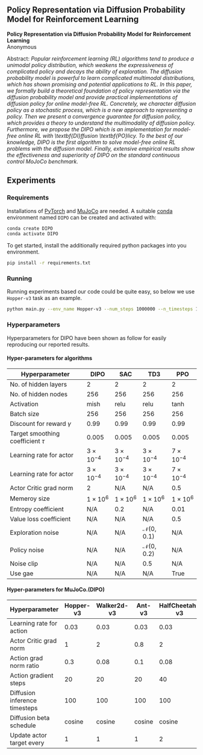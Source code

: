 ## Policy Representation via Diffusion Probability Model for Reinforcement Learning

**Policy Representation via Diffusion Probability Model for Reinforcement Learning**<br>
Anonymous <br>

Abstract: *Popular reinforcement learning (RL) algorithms tend to produce a unimodal policy distribution, which weakens the expressiveness of complicated policy and decays the ability of exploration. The diffusion probability model is powerful to learn complicated multimodal distributions, which has shown promising and potential applications to RL. In this paper, we formally build a theoretical foundation of policy representation via the diffusion probability model and provide practical implementations of diffusion policy for online model-free RL. Concretely, we character diffusion policy as a stochastic process, which is a new approach to representing a policy. Then we present a convergence guarantee for diffusion policy, which provides a theory to understand the multimodality of diffusion policy. Furthermore, we propose the DIPO which is an implementation for model-free online RL with \textbf{DI}ffusion \textbf{PO}licy. To the best of our knowledge, DIPO is the first algorithm to solve model-free online RL problems with the diffusion model. Finally, extensive empirical results show the effectiveness and superiority of DIPO on the standard continuous control MoJoCo benchmark.*

## Experiments

### Requirements
Installations of [PyTorch](https://pytorch.org/) and [MuJoCo](https://github.com/deepmind/mujoco) are needed. 
A suitable [conda](https://conda.io) environment named `DIPO` can be created and activated with:
```.bash
conda create DIPO
conda activate DIPO
```
To get started, install the additionally required python packages into you environment.
```.bash
pip install -r requirements.txt
```

### Running
Running experiments based our code could be quite easy, so below we use `Hopper-v3` task as an example. 

```.bash
python main.py --env_name Hopper-v3 --num_steps 1000000 --n_timesteps 100 --cuda 0 --seed 0
```


### Hyperparameters
Hyperparameters for DIPO have been shown as follow for easily reproducing our reported results.

#### Hyper-parameters for algorithms
| Hyperparameter | DIPO | SAC | TD3 | PPO |
| -------------- | ---- | --- | --- | --- |
| No. of hidden layers | 2 | 2 | 2 | 2 |
| No. of hidden nodes | 256 | 256  | 256  | 256  |
| Activation | mish | relu | relu | tanh |
| Batch size | 256 | 256 | 256 | 256 |
| Discount for reward $\gamma$ | 0.99 | 0.99 | 0.99 | 0.99 |
| Target smoothing coefficient $\tau$ | 0.005 | 0.005 | 0.005 | 0.005 |
| Learning rate for actor | $3 × 10^{-4}$ | $3 × 10^{-4}$ | $3 × 10^{-4}$ | $7 × 10^{-4}$ |
| Learning rate for actor | $3 × 10^{-4}$ | $3 × 10^{-4}$ | $3 × 10^{-4}$ | $7 × 10^{-4}$ |
| Actor Critic grad norm | 2 | N/A | N/A | 0.5 |
| Memeroy size | $1 × 10^6$ | $1 × 10^6$ | $1 × 10^6$ | $1 × 10^6$ |
| Entropy coefficient | N/A | 0.2 | N/A | 0.01 |
| Value loss coefficient | N/A | N/A | N/A | 0.5 |
| Exploration noise | N/A | N/A | $\mathcal{N}$(0, 0.1) | N/A |
| Policy noise | N/A | N/A | $\mathcal{N}$(0, 0.2) | N/A |
| Noise clip | N/A | N/A | 0.5 | N/A |
| Use gae | N/A | N/A | N/A | True |

#### Hyper-parameters for MuJoCo.(DIPO)
| Hyperparameter | Hopper-v3 | Walker2d-v3 | Ant-v3 | HalfCheetah-v3 | Humanoid-v3 |
| --- | --- | --- | --- | --- | --- |
| Learning rate for action | 0.03 | 0.03 | 0.03 | 0.03 | 0.03 |
| Actor Critic grad norm | 1 | 2 | 0.8 | 2 | 2 |
| Action grad norm ratio | 0.3 | 0.08 | 0.1 | 0.08 | 0.1 |
| Action gradient steps | 20 | 20 | 20 | 40 | 20 |
| Diffusion inference timesteps | 100 | 100 | 100 | 100 | 100 |
| Diffusion beta schedule | cosine | cosine | cosine | cosine | cosine |
| Update actor target every | 1 | 1 | 1 | 2 | 1 |